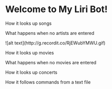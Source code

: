 <h1> Welcome to My Liri Bot! </h1>

<p> How it looks up songs <p>
<p> What happens when no artists are entered <p>
![alt text](http://g.recordit.co/RjEWubYMWU.gif)
<p> How it looks up movies <p>
<p> What happens when no movies are entered <p>
<p> How it looks up concerts <p>
<p> How it follows commands from a text file <p>
  
